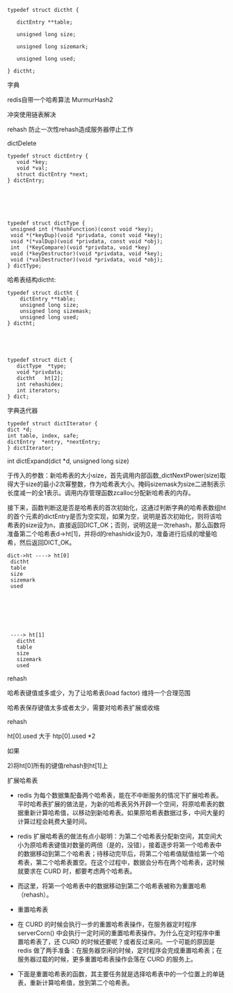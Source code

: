    
    typedef struct dictht {
      
       dictEntry **table;
    
       unsigned long size;
    
       unsigned long sizemark;
    
       unsigned long used;
    
    } dictht;






字典



redis自带一个哈希算法
MurmurHash2

冲突使用链表解决

rehash
防止一次性rehash造成服务器停止工作


dictDelete

    typedef struct dictEntry {
       void *key;
       void *val;
       struct dictEntry *next;
    } dictEntry;
    





    typedef struct dictType {
     unsigned int (*hashFunction)(const void *key);
     void *(*keyDup)(void *privdata, const void *key);
     void *(*valDup)(void *privdata, const void *obj);
     int  (*KeyCompare)(void *privdata, void *key)
     void (*keyDestructor)(void *privdata, void *key);
     void (*valDestructor)(void *privdata, void *obj);
    } dictType;




哈希表结构dictht:


    typedef struct dictht {
        dictEntry **table;
        unsigned long size;
        unsigned long sizemask;
        unsigned long used;
    } dictht;





    typedef struct dict {
       dictType  *type;
       void *privdata;
       dictht   ht[2];
       int rehashidex;
       int iterators;
    } dict;


字典迭代器


    typedef struct dictIterator {
    dict *d;
    int table, index, safe;
    dictEntry  *entry, *nextEntry;
    } dictIterator;
    


int dictExpand(dict *d, unsigned long size)  


于传入的参数：新哈希表的大小size，首先调用内部函数_dictNextPower(size)取得大于size的最小2次幂整数，作为哈希表大小。掩码sizemask为size二进制表示长度减一的全1表示。调用内存管理函数zcalloc分配新哈希表的内存。

接下来，函数判断这是否是哈希表的首次初始化，这通过判断字典的哈希表数组ht的首个元素的dictEntry是否为空实现，如果为空，说明是首次初始化，则将该哈希表的size设为n，直接返回DICT_OK；否则，说明这是一次rehash，那么函数将准备第二个哈希表d->ht[1]，并将d的rehashidx设为0，准备进行后续的增量哈希，然后返回DICT_OK。

    dict->ht ----> ht[0]
     dictht
     table
     size
     sizemark
     used
    
    
    
    
    
    
    
     ----> ht[1] 
       dictht
       table
       size
       sizemark
       used
    


rehash

   哈希表键值或多或少，为了让哈希表(load factor)
维持一个合理范围

哈希表保存键值太多或者太少，需要对哈希表扩展或收缩

rehash

ht[0].used 大于 htp[0].used *2

如果



2)将ht[0]所有的键值rehash到ht[1]上



扩展哈希表

* redis 为每个数据集配备两个哈希表，能在不中断服务的情况下扩展哈希表。平时哈希表扩展的做法是，为新的哈希表另外开辟一个空间，将原哈希表的数据重新计算哈希值，以移动到新哈希表。如果原哈希表数据过多，中间大量的计算过程会耗费大量时间。

* redis 扩展哈希表的做法有点小聪明：为第二个哈希表分配新空间，其空间大小为原哈希表键值对数量的两倍（是的，没错），接着逐步将第一个哈希表中的数据移动到第二个哈希表；待移动完毕后，将第二个哈希值赋值给第一个哈希表，第二个哈希表置空。在这个过程中，数据会分布在两个哈希表，这时候就要求在 CURD 时，都要考虑两个哈希表。

* 而这里，将第一个哈希表中的数据移动到第二个哈希表被称为重置哈希（rehash）。

* 重置哈希表

* 在 CURD 的时候会执行一步的重置哈希表操作，在服务器定时程序 serverCorn() 中会执行一定时间的重置哈希表操作。为什么在定时程序中重置哈希表了，还 CURD 的时候还要呢？或者反过来问。一个可能的原因是 redis 做了两手准备：在服务器空闲的时候，定时程序会完成重置哈希表；在服务器过载的时候，更多重置哈希表操作会落在 CURD 的服务上。

* 下面是重置哈希表的函数，其主要任务就是选择哈希表中的一个位置上的单链表，重新计算哈希值，放到第二个哈希表。
